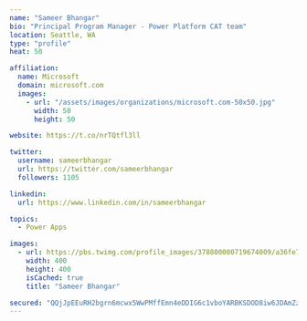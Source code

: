 ```yaml
---
name: "Sameer Bhangar"
bio: "Principal Program Manager - Power Platform CAT team"
location: Seattle, WA
type: "profile"
heat: 50

affiliation:
  name: Microsoft
  domain: microsoft.com
  images:
    - url: "/assets/images/organizations/microsoft.com-50x50.jpg"
      width: 50
      height: 50

website: https://t.co/nrTQtfl3ll

twitter:
  username: sameerbhangar
  url: https://twitter.com/sameerbhangar
  followers: 1105

linkedin:
  url: https://www.linkedin.com/in/sameerbhangar

topics:
  - Power Apps

images:
  - url: https://pbs.twimg.com/profile_images/378800000719674009/a36fe7ddfab1778b76e5793772e43798_400x400.jpeg
    width: 400
    height: 400
    isCached: true
    title: "Sameer Bhangar"

secured: "QQjJpEEuRH2bgrn6mcwx5WwPMffEmn4eDDIG6c1vboYARBKSDOD8iw6JDAmZzjRvkgbA4RB3YZryX39/zfzBZv5VABC8WbKhkh10/JHVP2lLyUY/Gl3med+3Iwk1BfQRGXYz52Wr8xu6e7rbjuePYjuHEKGDNSHLTHsjSCC1OXM6r8ibuJvUPZcJQwNk4tLdTgaIuipDf0WoKmBAl5QjZiX71FGUKW76CtqaeHWC1gGrLcH+OClqFhAE6hdUo1SACDLlOfDutufpiwlslVnV6A2ijleCjkHaQOLN3uieN7WeCfCxUWtZwyQPhE0DXr1HBURMJBLo8Fz5wDQAv80Cbr+HQgh9HcMqhdr/3dGukwvatN2kPSmO31P2yNO1/6Gc8CCdNm4tavE5s9igckuBpDeYRut9eIB0owbJAcmmM7M=;0EDgqKdueSNYBji4QhOHJw=="
---
```


